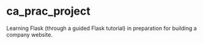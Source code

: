 # ca_prac_project
Learning Flask (through a guided Flask tutorial) in preparation for building a company website.

